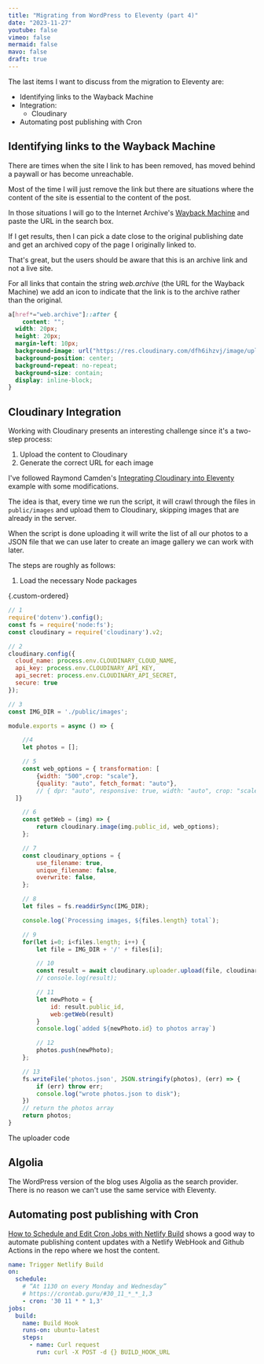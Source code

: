 ```yaml
---
title: "Migrating from WordPress to Eleventy (part 4)"
date: "2023-11-27"
youtube: false
vimeo: false
mermaid: false
mavo: false
draft: true
---
```


The last items I want to discuss from the migration to Eleventy are:

* Identifying links to the Wayback Machine
* Integration:
  * Cloudinary
* Automating post publishing with Cron

## Identifying links to the Wayback Machine

There are times when the site I link to has been removed, has moved behind a paywall or has become unreachable.

Most of the time I will just remove the link but there are situations where the content of the site is essential to the content of the post.

In those situations I will go to the Internet Archive's [Wayback Machine](https://web.archive.org/) and paste the URL in the search box.

If I get results, then I can pick a date close to the original publishing date and get an archived copy of the page I originally linked to.

That's great, but the users should be aware that this is an archive link and not a live site.

For all links that contain the string *web.archive* (the URL for the Wayback Machine) we add an icon to indicate that the link is to the archive rather than the original.

```css
a[href*="web.archive"]::after {
	content: "";
  width: 20px;
  height: 20px;
  margin-left: 10px;
  background-image: url("https://res.cloudinary.com/dfh6ihzvj/image/upload/v1699174096/ia-logo.svg");
  background-position: center;
  background-repeat: no-repeat;
  background-size: contain;
  display: inline-block;
}
```

## Cloudinary Integration

Working with Cloudinary presents an interesting challenge since it's a two-step process:

1. Upload the content to Cloudinary
2. Generate the correct URL for each image

I've followed Raymond Camden's [Integrating Cloudinary into Eleventy](https://www.raymondcamden.com/2022/10/20/integrating-cloudinary-into-eleventy) example with some modifications.

The idea is that, every time we run the script, it will crawl through the files in `public/images` and upload them to Cloudinary, skipping images that are already in the server.

When the script is done uploading it will write the list of all our photos to a JSON file that we can use later to create an image gallery we can work with later.

The steps are roughly as follows:

1. Load the necessary Node packages

{.custom-ordered}

```js
// 1
require('dotenv').config();
const fs = require('node:fs');
const cloudinary = require('cloudinary').v2;

// 2
cloudinary.config({
  cloud_name: process.env.CLOUDINARY_CLOUD_NAME,
  api_key: process.env.CLOUDINARY_API_KEY,
  api_secret: process.env.CLOUDINARY_API_SECRET,
  secure: true
});

// 3
const IMG_DIR = './public/images';

module.exports = async () => {

	//4
	let photos = [];

	// 5
	const web_options = { transformation: [
		{width: "500",crop: "scale"},
		{quality: "auto", fetch_format: "auto"},
		// { dpr: "auto", responsive: true, width: "auto", crop: "scale", angle: 20 },
  ]}

	// 6
	const getWeb = (img) => {
		return cloudinary.image(img.public_id, web_options);
	};

	// 7
	const cloudinary_options = {
		use_filename: true,
		unique_filename: false,
		overwrite: false,
	};

	// 8
	let files = fs.readdirSync(IMG_DIR);

	console.log(`Processing images, ${files.length} total`);

	// 9
	for(let i=0; i<files.length; i++) {
		let file = IMG_DIR + '/' + files[i];

		// 10
		const result = await cloudinary.uploader.upload(file, cloudinary_options);
		// console.log(result);

		// 11
		let newPhoto = {
			id: result.public_id,
			web:getWeb(result)
		}
		console.log(`added ${newPhoto.id} to photos array`)

		// 12
		photos.push(newPhoto);
	};

	// 13
	fs.writeFile('photos.json', JSON.stringify(photos), (err) => {
		if (err) throw err;
		console.log("wrote photos.json to disk");
	})
	// return the photos array
	return photos;
}
```

The uploader code

## Algolia

The WordPress version of the blog uses Algolia as the search provider. There is no reason we can't use the same service with Eleventy.


## Automating post publishing with Cron

[How to Schedule and Edit Cron Jobs with Netlify Build](https://buttercms.com/blog/schedule-edit-cron-jobs-netlify-github/) shows a good way to automate publishing content updates with a Netlify WebHook and Github Actions in the repo where we host the content.


```yaml
name: Trigger Netlify Build
on:
  schedule:
    # “At 1130 on every Monday and Wednesday”
    # https://crontab.guru/#30_11_*_*_1,3
    - cron: '30 11 * * 1,3'
jobs:
  build:
    name: Build Hook
    runs-on: ubuntu-latest
    steps:
      - name: Curl request
        run: curl -X POST -d {} BUILD_HOOK_URL
```

